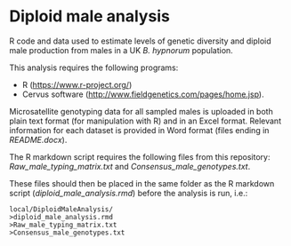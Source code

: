 # Diploid male analysis

R code and data used to estimate levels of genetic diversity and diploid male production from males in a UK _B. hypnorum_ population.

This analysis requires the following programs:
* R (https://www.r-project.org/)
* Cervus software (http://www.fieldgenetics.com/pages/home.jsp).

Microsatellite genotyping data for all sampled males is uploaded in both plain text format (for manipulation with R) and in an Excel format. Relevant information for each dataset is provided in Word format (files ending in _README.docx_).

The R markdown script requires the following files from this repository: _Raw_male_typing_matrix.txt_ and _Consensus_male_genotypes.txt_.

These files should then be placed in the same folder as the R markdown script (_diploid_male_analysis.rmd_) before the analysis is run, i.e.:

    local/DiploidMaleAnalysis/
    >diploid_male_analysis.rmd
    >Raw_male_typing_matrix.txt
    >Consensus_male_genotypes.txt
